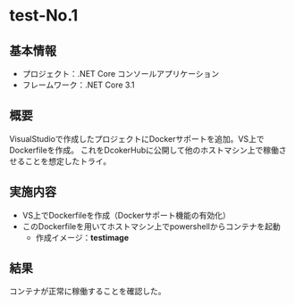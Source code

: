 ﻿# test-No.1

## 基本情報

- プロジェクト：.NET Core コンソールアプリケーション
- フレームワーク：.NET Core 3.1

## 概要

VisualStudioで作成したプロジェクトにDockerサポートを追加。VS上でDockerfileを作成。
これをDcokerHubに公開して他のホストマシン上で稼働させることを想定したトライ。

## 実施内容

- VS上でDockerfileを作成（Dockerサポート機能の有効化）
- このDockerfileを用いてホストマシン上でpowershellからコンテナを起動
	- 作成イメージ：**testimage**

## 結果

コンテナが正常に稼働することを確認した。